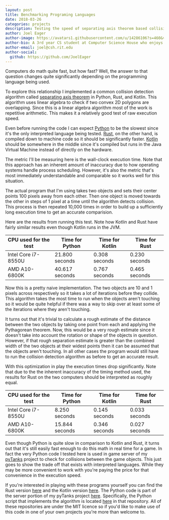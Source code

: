 ```yaml
---
layout: post
title: Benchmarking Programing Languages
date: 2018-03-26
categories: projects
description: Testing the speed of separating axis theorem based collision detection in Python, Rust, and Kotlin
author: Joel Eager
author-image: https://avatars1.githubusercontent.com/u/14286106?s=460&v=4
author-bio: A 3rd year CS student at Computer Science House who enjoys messing with Python.
author-email: joel@csh.rit.edu
author-social:
  github: https://github.com/JoelEager
---
```


Computers do math quite fast, but how fast? Well, the answer to that question changes quite significantly depending on 
the programming language being used.

To explore this relationship I implemented a common collision detection algorithm called [separating axis theorem](https://gamedevelopment.tutsplus.com/tutorials/collision-detection-using-the-separating-axis-theorem--gamedev-169) 
in Python, Rust, and Kotlin. This algorithm uses linear algebra to check if two convex 2D polygons are overlapping. 
Since this is a linear algebra algorithm most of the work is repetitive arithmetic. This makes it a relatively good 
test of raw execution speed.

Even before running the code I can expect [Python](https://en.wikipedia.org/wiki/Python_(programming_language)) to be 
the slowest since it's the only interpreted language being tested. [Rust](https://en.wikipedia.org/wiki/Rust_(programming_language)), 
on the other hand, is compiled down to machine code so it should be significantly faster. [Kotlin](https://en.wikipedia.org/wiki/Kotlin_(programming_language)) 
should be somewhere in the middle since it's compiled but runs in the Java Virtual Machine instead of directly on the 
hardware.

The metric I'll be measuring here is the wall-clock execution time. Note that this approach has an inherent amount of 
inaccuracy due to how operating systems handle process scheduling. However, it's also the metric that's most immediately 
understandable and comparable so it works well for this situation.

The actual program that I'm using takes two objects and sets their center points 100 pixels away from each other. Then 
one object is moved towards the other in steps of 1 pixel at a time until the algorithm detects collision. This process 
is then repeated 10,000 times in order to build up a sufficiently long execution time to get an accurate comparision.

Here are the results from running this test. Note how Kotlin and Rust have fairly similar results even though Kotlin 
runs in the JVM.

| CPU used for the test | Time for Python | Time for Kotlin | Time for Rust |
| --------------------- | --------------- | --------------- | ------------- |
| Intel Core i7-8550U   | 21.800 seconds  | 0.308 seconds   | 0.230 seconds |
| AMD A10-6800K         | 40.617 seconds  | 0.767 seconds   | 0.465 seconds |

Now this is a pretty naive implementation. The two objects are 10 and 1 pixels across respectively so it takes a lot of 
iterations before they collide. This algorithm takes the most time to run when the objects aren't touching so it would 
be quite helpful if there was a way to skip over at least some of the iterations where they aren't touching.

It turns out that it's trivial to calculate a rough estimate of the distance between the two objects by taking one point 
from each and applying the Pythagorean theorem. Now, this would be a very rough estimate since it doesn't take into 
account the rotation or shape of the objects in question. However, if that rough separation estimate is greater than the 
combined width of the two objects at their widest points then it can be assumed that the objects aren't touching. In 
all other cases the program would still have to run the collision detection algorithm as before to get an accurate 
result.

With this optimization in play the execution times drop significantly. Note that due to the the inherent inaccuracy of 
the timing method used, the results for Rust on the two computers should be interpreted as roughly equal.

| CPU used for the test | Time for Python | Time for Kotlin | Time for Rust |
| --------------------- | --------------- | --------------- | ------------- |
| Intel Core i7-8550U   | 8.250 seconds   | 0.145 seconds   | 0.033 seconds |
| AMD A10-6800K         | 15.844 seconds  | 0.346 seconds   | 0.027 seconds |

Even though Python is quite slow in comparison to Kotlin and Rust, it turns out that it's still easily fast enough to 
do this math in real time for a game. In fact the very Python code I tested here is used in game server of my [pyTanks](https://github.com/JoelEager/pyTanks.Server) 
project to check for collisions between the game objects. This just goes to show the trade off that exists with 
interpreted languages. While they may be more convenient to work with you're paying the price for that convenience in 
the execution speed.

If you're interested in playing with these programs yourself you can find the Rust version [here](https://github.com/JoelEager/Rust-Collision-Detector) 
and the Kotlin version [here](https://github.com/JoelEager/Kotlin-Collision-Detector). The Python code is part of the 
server portion of my pyTanks project [here](https://github.com/JoelEager/pyTanks.Server). Specifically, the Python 
script that implements the algorithm is located [here](https://github.com/JoelEager/pyTanks.Server/blob/master/gameLogic/collisionDetector.py) 
in that repository. All of these repositories are under the MIT licence so if you'd like to make use of this code in one 
of your own projects you're more than welcome to.
